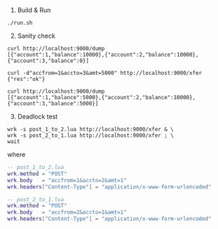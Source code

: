 1. Build & Run
```console
./run.sh
```

2. Sanity check
```console
curl http://localhost:9000/dump
[{"account":1,"balance":10000},{"account":2,"balance":10000},{"account":3,"balance":0}]
```

```console
curl -d"accfrom=1&accto=3&amt=5000" http://localhost:9000/xfer
{"res":"ok"}
```

```console
curl http://localhost:9000/dump
[{"account":1,"balance":5000},{"account":2,"balance":10000},{"account":3,"balance":5000}]
```

3. Deadlock test
```console
wrk -s post_1_to_2.lua http://localhost:9000/xfer & \
wrk -s post_2_to_1.lua http://localhost:9000/xfer ; \
wait
```
where
```lua
-- post_1_to_2.lua
wrk.method = "POST"
wrk.body   = "accfrom=1&accto=2&amt=1"
wrk.headers["Content-Type"] = "application/x-www-form-urlencoded"

-- post_2_to_1.lua
wrk.method = "POST"
wrk.body   = "accfrom=2&accto=1&amt=1"
wrk.headers["Content-Type"] = "application/x-www-form-urlencoded"
```